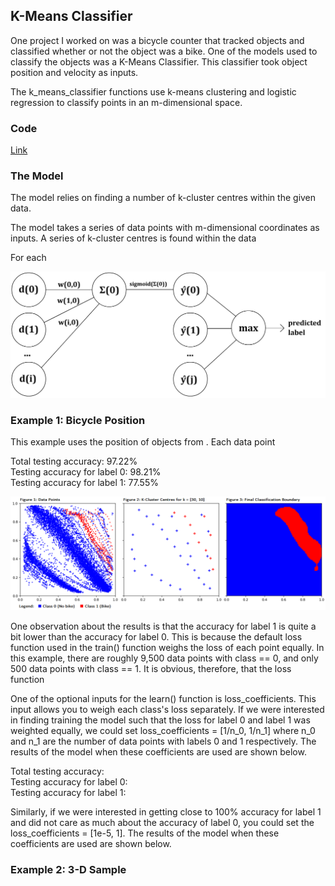 ## K-Means Classifier

One project I worked on was a bicycle counter that tracked objects and classified whether or not the object was a bike. One of the models used to classify the objects was a K-Means Classifier. This classifier took object position and velocity as inputs.






The k_means_classifier functions use k-means clustering and logistic
regression to classify points in an m-dimensional space. 

### Code

[Link](https://github.com/cory-sulpizi/cory-sulpizi.github.io/blob/master/k_means_classifier.py)

### The Model

The model relies on finding a number of k-cluster centres within the given data. 

The model takes a series of data points with m-dimensional coordinates as inputs. A series of k-cluster centres is found within the data

For each 


<img src="images/k_means_model.png?raw=true"/>

### Example 1: Bicycle Position

This example uses the position of objects from . Each data point 

Total testing accuracy: 97.22% <br>
Testing accuracy for label 0: 98.21% <br>
Testing accuracy for label 1: 77.55% <br>

<img src="images/k_means_example_1.png?raw=true"/>

One observation about the results is that the accuracy for label 1 is quite a bit lower than the accuracy for label 0. This is because the default loss function used in the train() function weighs the loss of each point equally. In this example, there are roughly 9,500 data points with class == 0, and only 500 data points with class == 1. It is obvious, therefore, that the loss function   <br>

One of the optional inputs for the learn() function is loss_coefficients. This input allows you to weigh each class's loss separately. If we were interested in finding training the model such that the loss for label 0 and label 1 was weighted equally, we could set loss_coefficients = [1/n_0, 1/n_1] where n_0 and n_1 are the number of data points with labels 0 and 1 respectively. The results of the model when these coefficients are used are shown below. <br>

Total testing accuracy: <br>
Testing accuracy for label 0: <br>
Testing accuracy for label 1: <br>

Similarly, if we were interested in getting close to 100% accuracy for label 1 and did not care as much about the accuracy of label 0, you could set the loss_coefficients = [1e-5, 1]. The results of the model when these coefficients are used are shown below.<br>

### Example 2: 3-D Sample
